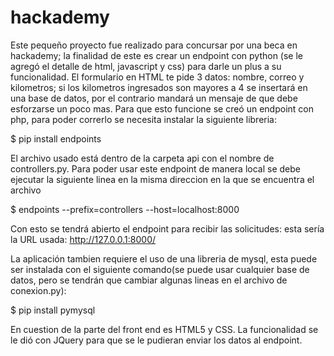 # hackademy

Este pequeño proyecto fue realizado para concursar por una beca en hackademy; la finalidad de este es crear un endpoint con python (se le agregó el detalle de html, javascript y css) para darle un plus a su funcionalidad. El formulario en HTML te pide 3 datos: nombre, correo y kilometros; si los kilometros ingresados son mayores a 4 se insertará en una base de datos, por el contrario mandará un mensaje de que debe esforzarse un poco mas.
Para que esto funcione se creó un endpoint con php, para poder correrlo se necesita instalar la siguiente libreria:

$ pip install endpoints

El archivo usado está dentro de la carpeta api con el nombre de controllers.py.
Para poder usar este endpoint de manera local se debe ejecutar la siguiente linea en la misma direccion en la que se encuentra el archivo

$ endpoints --prefix=controllers --host=localhost:8000

Con esto se tendrá abierto el endpoint para recibir las solicitudes:
esta sería la URL usada: http://127.0.0.1:8000/

La aplicación tambien requiere el uso de una libreria de mysql, esta puede ser instalada con el siguiente comando(se puede usar cualquier base de datos, pero se tendrán que cambiar algunas lineas en el archivo de conexion.py):

$ pip install pymysql

En cuestion de la parte del front end es HTML5 y CSS. La funcionalidad se le dió con JQuery para que se le pudieran enviar los datos al endpoint.
